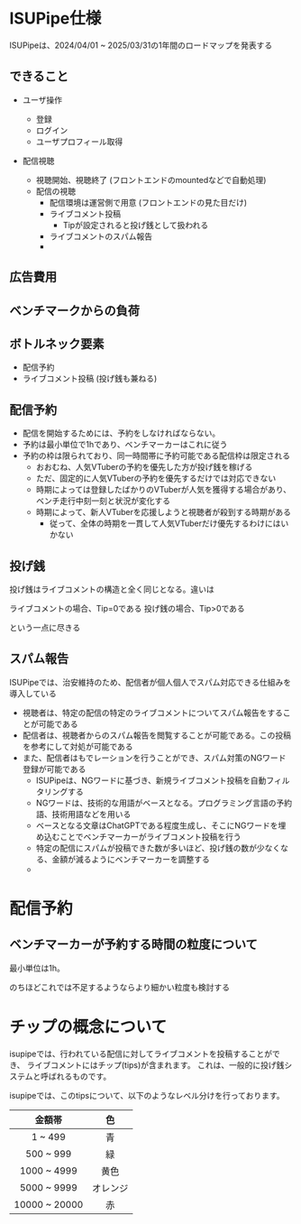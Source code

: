 # ISUPipe仕様


ISUPipeは、2024/04/01 ~ 2025/03/31の1年間のロードマップを発表する

## できること


* ユーザ操作
    * 登録
    * ログイン
    * ユーザプロフィール取得

* 配信視聴
    * 視聴開始、視聴終了 (フロントエンドのmountedなどで自動処理)
    * 配信の視聴
        * 配信環境は運営側で用意 (フロントエンドの見た目だけ)
        * ライブコメント投稿
            * Tipが設定されると投げ銭として扱われる
        * ライブコメントのスパム報告
        * 



## 広告費用



## ベンチマークからの負荷



## ボトルネック要素

* 配信予約
* ライブコメント投稿 (投げ銭も兼ねる)

## 配信予約

* 配信を開始するためには、予約をしなければならない。
* 予約は最小単位で1hであり、ベンチマーカーはこれに従う
* 予約の枠は限られており、同一時間帯に予約可能である配信枠は限定される
    * おおむね、人気VTuberの予約を優先した方が投げ銭を稼げる
    * ただ、固定的に人気VTuberの予約を優先するだけでは対応できない
    * 時期によっては登録したばかりのVTuberが人気を獲得する場合があり、ベンチ走行中刻一刻と状況が変化する
    * 時期によって、新人VTuberを応援しようと視聴者が殺到する時期がある
        * 従って、全体の時期を一貫して人気VTuberだけ優先するわけにはいかない

## 投げ銭

投げ銭はライブコメントの構造と全く同じとなる。違いは

ライブコメントの場合、Tip=0である
投げ銭の場合、Tip>0である

という一点に尽きる

## スパム報告

ISUPipeでは、治安維持のため、配信者が個人個人でスパム対応できる仕組みを導入している

* 視聴者は、特定の配信の特定のライブコメントについてスパム報告をすることが可能である
* 配信者は、視聴者からのスパム報告を閲覧することが可能である。この投稿を参考にして対処が可能である
* また、配信者はもでレーションを行うことができ、スパム対策のNGワード登録が可能である
    * ISUPipeは、NGワードに基づき、新規ライブコメント投稿を自動フィルタリングする
    * NGワードは、技術的な用語がベースとなる。プログラミング言語の予約語、技術用語などを用いる
    * ベースとなる文章はChatGPTである程度生成し、そこにNGワードを埋め込むことでベンチマーカーがライブコメント投稿を行う
    * 特定の配信にスパムが投稿できた数が多いほど、投げ銭の数が少なくなる、金額が減るようにベンチマーカーを調整する
    * 


# 配信予約

## ベンチマーカーが予約する時間の粒度について

最小単位は1h。

のちほどこれでは不足するようならより細かい粒度も検討する

# チップの概念について

isupipeでは、行われている配信に対してライブコメントを投稿することができ、
ライブコメントにはチップ(tips)が含まれます。
これは、一般的に投げ銭システムと呼ばれるものです。

isupipeでは、このtipsについて、以下のようなレベル分けを行っております。

|金額帯|色|
|:--:|:--:|
|1 ~ 499| 青 |
|500 ~ 999 | 緑 |
|1000 ~ 4999| 黄色 |
|5000 ~ 9999 | オレンジ |
|10000 ~ 20000 | 赤 |

